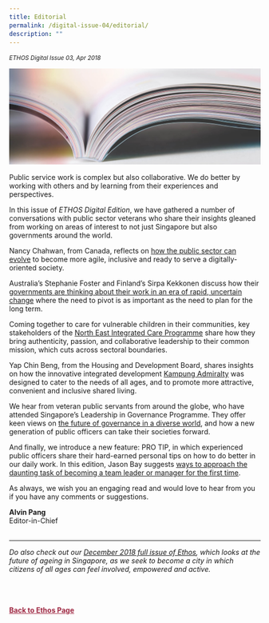 ```yaml
---
title: Editorial
permalink: /digital-issue-04/editorial/
description: ""
---
```

<style>
	
.author p
{
	font-size: 15px;
	line-height:24px;
}
	
.notestop ol li
{
font-size: 15px;
line-height:22px;
}	
	
.back a
{
	color: #9f2943;
	font-weight: bold;
}

#banner img
{
	width:100%;
}
	
.author
{
margin-top:40px;
padding-bottom:30px;
}		
	
</style>

<em><small>ETHOS Digital Issue 03, Apr 2018</small></em>
<div class="background-image">
<img src="/images/Landing_Banner_Images/knowledge_editorial_banner_01.jpg">
</div>


<p> Public service work is complex but also collaborative. We do better by working with others and by learning from their experiences and perspectives.</p>

<p>In this issue of <em>ETHOS Digital Edition</em>, we have gathered a number of conversations with public sector veterans who share their insights gleaned from working on areas of interest to not just Singapore but also governments around the world.&nbsp;</p>

<p>Nancy Chahwan, from Canada, reflects on <a href="agile-inclusive-digital-ready-public-service-nancy-chahwan-in-conversation.html">how the public sector can evolve</a>&nbsp;to become more agile, inclusive and ready to serve a digitally-oriented society.</p>

<p>Australia’s Stephanie Foster and Finland’s Sirpa Kekkonen discuss how their <a href="strategy-and-stewardship-in-a-time-of-change-conversations-with-stephanie-foster-and-sirpa-kekkonen.html">governments are thinking about their work in an era of rapid, uncertain change</a>&nbsp;where the need to pivot is as important as the need to plan for the long term.</p>

<p>Coming together to care for vulnerable children in their communities, key stakeholders of the <a href="community-care-through-collaborative-leadership.html">North East Integrated Care Programme</a>&nbsp;share how they bring authenticity, passion, and collaborative leadership to their common mission, which cuts across sectoral boundaries.</p>

<p>Yap Chin Beng, from the Housing and Development Board, shares insights on how the innovative integrated development <a href="kampung-admiralty-building-for-all-ages.html">Kampung Admiralty</a>&nbsp;was designed to cater to the needs of all ages, and to promote more attractive, convenient and inclusive shared living.</p>

<p>We hear from veteran public servants from around the globe, who have attended Singapore’s Leadership in Governance Programme. They offer keen views on <a href="../roundtable-new-challenges-new-horizons.html">the future of governance in a diverse world</a>, and how a new generation of public officers can take their societies forward.&nbsp;</p>

<p>And finally, we introduce a new feature: PRO TIP, in which experienced public officers share their hard-earned personal tips on how to do better in our daily work. In this edition, Jason Bay suggests <a href="../how-to-manage-a-team-for-the-first-time.html">ways to approach the daunting task of becoming a team leader or manager for the first time</a>.</p>

<p>As always, we wish you an engaging read and would love to hear from you if you have any comments or suggestions.&nbsp;</p>

<strong>Alvin Pang</strong><br>
Editor-in-Chief<br>
<br>
<hr>

<p class="small-text"><em> Do also check out our <a href="/ethos-issue-20/">December 2018 full issue of Ethos</a>, which looks at the future of ageing in Singapore, as we seek to become a city in which citizens of all ages can feel involved, empowered and active.
            </em></p>

<br>








<br>
<br>	
<div class="back">
<a href="/ethos/">Back to Ethos Page</a>	
</div>